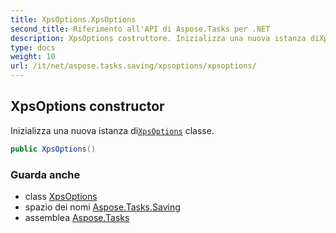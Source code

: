```yaml
---
title: XpsOptions.XpsOptions
second_title: Riferimento all'API di Aspose.Tasks per .NET
description: XpsOptions costruttore. Inizializza una nuova istanza diXpsOptions classe.
type: docs
weight: 10
url: /it/net/aspose.tasks.saving/xpsoptions/xpsoptions/
---
```

## XpsOptions constructor

Inizializza una nuova istanza di[`XpsOptions`](../) classe.

```csharp
public XpsOptions()
```

### Guarda anche

* class [XpsOptions](../)
* spazio dei nomi [Aspose.Tasks.Saving](../../xpsoptions/)
* assemblea [Aspose.Tasks](../../../)


